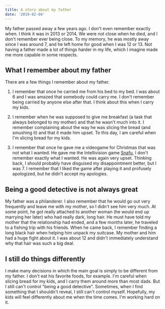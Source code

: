 ```yaml
---
title: A story about my father
date: '2019-02-04'
---
```


My father passed away a few years ago. I don't even remember exactly when. I think it was in 2013 or 2014. We were not close when he died, and I don't remember ever being close. To my memory, he was mostly away since I was around 7, and he left home for good when I was 12 or 13. Not having a father made a lot of things harder in my life, which I imagine made me more capable in some respects.

<!-- ## My original case for a two-parent household

Well, it's not necessarily a case for a *father*, but more a case for a household with two parents, no matter their genders. When I was a teenager, the only opinion I had was my mom's, right or wrong. Not having another parent in the house made it more expensive for me to validate my mother's opinions. One example was when I wanted to leave a low-income, dead-end job for another job. My mom was of the opinion that "job longevity" and loyalty were very valuable traits - that one shouldn't leave a job after a short period of time. My questionings didn't go very far. In that case I ended up not folowing my mother's opinion and changed jobs. I'm sure the change had a positive impact in my career, but I was terrified. 

-->

## What I remember about my father

There are a few things I remember about my father. 

1) I remember that once he carried me from his bed to my bed. I was about 6 and I was amazed that somebody could carry me. I don't remember being carried by anyone else after that. I think about this when I carry my kids.

2) I remember when he was supposed to give me breakfast (a task that always belonged to my mother) and that he wasn't much into it. I remember complaining about the way he was slicing the bread (and smushing it) and that it made him upset. To this day, I am careful when I'm slicing bread for my kids.

3) I remember that once he gave me a videogame for Christmas that was not what I wanted. He gave me the Intellivision game [Snafu](https://en.wikipedia.org/wiki/Snafu_(video_game)), I don't remember exactly what I wanted. He was again very upset. Thinking back, I should probably have disguised my disappointment better, but I was 7. I remember that I liked the game after playing it and profusely apologized, but he didn't accept my apologies.

## Being a good detective is not always great

My father was a philanderer. I also remember that he would go out very frequently and leave me with my mother, so I didn't see him very much. At some point, he got really attached to another woman (he would end up marrying her later) who had really dark, long hair. He must have told my mother that the relationship had ended, and a few months later, he traveled to a fishing trip with his friends. When he came back, I remember finding a long black hair when helping him unpack my suitcase. My mother and him had a huge fight about it. I was about 12 and didn't immediately understand why that hair was such a big deal.

## I still do things differently

I make many decisions in which the main goal is simply to be different from my father. I don't eat his favorite foods, for example. I'm careful when slicing bread for my kids, and I carry them around more than most dads. But I still can't control "being a good detective". Sometimes, when I find something that I shouldn't reveal, I still can't control myself. Hopefully, my kids will feel differently about me when the time comes. I'm working hard on it.